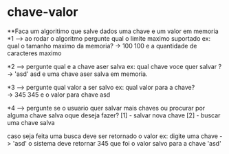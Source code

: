 # chave-valor

**Faca um algoritimo que salve dados uma chave e um valor em memoria
*1 --> ao rodar o algoritmo pergunte qual o limite maximo suportado ex:
	qual o tamanho maximo da memoria?
	-> 100
100 e a quantidade de caracteres maximo 

*2 --> pergunte qual e a chave aser salva ex:
	qual chave voce quer salvar ?
	-> 'asd' 
asd e uma chave aser salva em memoria.

*3 --> pergunte qual valor a ser salvo  ex:
	qual valor para a chave?	
	-> 345
345 e o valor para chave asd

*4 --> pergunte se o usuario quer salvar mais chaves ou procurar por alguma chave salva
	oque deseja fazer?
	[1] - salvar nova chave
	[2] - buscar uma chave salva

caso seja feita uma busca deve ser retornado o valor ex:
	digite uma chave 
	-> 'asd' 
o sistema deve retornar 345 que foi o valor salvo para a chave 'asd'

